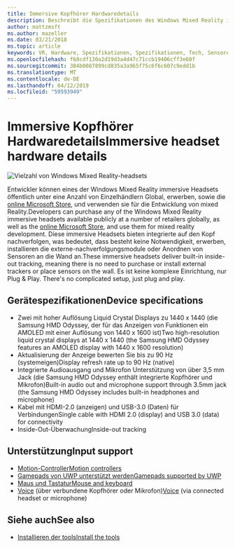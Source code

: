 ```yaml
---
title: Immersive Kopfhörer Hardwaredetails
description: Beschreibt die Spezifikationen des Windows Mixed Reality immersive Headsets, VR mit Inside-Out-Überwachung (keine externen Setup erforderlich) bereitstellen.
author: mattzmsft
ms.author: mazeller
ms.date: 03/21/2018
ms.topic: article
keywords: VR, Hardware, Spezifikationen, Spezifikationen, Tech, Sensoren, Speicherverfahrens, anzeigen
ms.openlocfilehash: f68cdf130a2d19d3a4d47c71ccb19406cff3e60f
ms.sourcegitcommit: 384b0087899cd835a3a965f75c6f6c607c9edd1b
ms.translationtype: MT
ms.contentlocale: de-DE
ms.lasthandoff: 04/12/2019
ms.locfileid: "59593949"
---
```

# <a name="immersive-headset-hardware-details"></a><span data-ttu-id="0391d-104">Immersive Kopfhörer Hardwaredetails</span><span class="sxs-lookup"><span data-stu-id="0391d-104">Immersive headset hardware details</span></span>

![Vielzahl von Windows Mixed Reality-headsets](images/MR-headsets.png)

<span data-ttu-id="0391d-106">Entwickler können eines der Windows Mixed Reality immersive Headsets öffentlich unter eine Anzahl von Einzelhändlern Global, erwerben, sowie die [online Microsoft Store](https://www.microsoft.com/store/collections/VRandMixedrealityheadsets), und verwenden sie für die Entwicklung von mixed Reality.</span><span class="sxs-lookup"><span data-stu-id="0391d-106">Developers can purchase any of the Windows Mixed Reality immersive headsets available publicly at a number of retailers globally, as well as the [online Microsoft Store](https://www.microsoft.com/store/collections/VRandMixedrealityheadsets), and use them for mixed reality development.</span></span> <span data-ttu-id="0391d-107">Diese immersive Headsets bieten integrierte auf den Kopf nachverfolgen, was bedeutet, dass besteht keine Notwendigkeit, erwerben, installieren die externe-nachverfolgungsmodule oder Anordnen von Sensoren an die Wand an.</span><span class="sxs-lookup"><span data-stu-id="0391d-107">These immersive headsets deliver built-in inside-out tracking, meaning there is no need to purchase or install external trackers or place sensors on the wall.</span></span><span data-ttu-id="0391d-108"> Es ist keine komplexe Einrichtung, nur Plug & Play.</span><span class="sxs-lookup"><span data-stu-id="0391d-108"> There's no complicated setup, just plug and play.</span></span>

## <a name="device-specifications"></a><span data-ttu-id="0391d-109">Gerätespezifikationen</span><span class="sxs-lookup"><span data-stu-id="0391d-109">Device specifications</span></span>
* <span data-ttu-id="0391d-110">Zwei mit hoher Auflösung Liquid Crystal Displays zu 1440 x 1440 (die Samsung HMD Odyssey, der für das Anzeigen von Funktionen ein AMOLED mit einer Auflösung von 1440 x 1600 ist)</span><span class="sxs-lookup"><span data-stu-id="0391d-110">Two high-resolution liquid crystal displays at 1440 x 1440 (the Samsung HMD Odyssey features an AMOLED display with 1440 x 1600 resolution)</span></span>
* <span data-ttu-id="0391d-111">Aktualisierung der Anzeige bewerten Sie bis zu 90 Hz (systemeigen)</span><span class="sxs-lookup"><span data-stu-id="0391d-111">Display refresh rate up to 90 Hz (native)</span></span>
* <span data-ttu-id="0391d-112">Integrierte Audioausgang und Mikrofon Unterstützung von über 3,5 mm Jack (die Samsung HMD Odyssey enthält integrierte Kopfhörer und Mikrofon)</span><span class="sxs-lookup"><span data-stu-id="0391d-112">Built-in audio out and microphone support through 3.5mm jack (the Samsung HMD Odyssey includes built-in headphones and microphone)</span></span>
* <span data-ttu-id="0391d-113">Kabel mit HDMI-2.0 (anzeigen) und USB-3.0 (Daten) für Verbindungen</span><span class="sxs-lookup"><span data-stu-id="0391d-113">Single cable with HDMI 2.0 (display) and USB 3.0 (data) for connectivity</span></span>
* <span data-ttu-id="0391d-114">Inside-Out-Überwachung</span><span class="sxs-lookup"><span data-stu-id="0391d-114">Inside-out tracking</span></span>

## <a name="input-support"></a><span data-ttu-id="0391d-115">Unterstützung</span><span class="sxs-lookup"><span data-stu-id="0391d-115">Input support</span></span>
* [<span data-ttu-id="0391d-116">Motion-Controller</span><span class="sxs-lookup"><span data-stu-id="0391d-116">Motion controllers</span></span>](motion-controllers.md)
* [<span data-ttu-id="0391d-117">Gamepads von UWP unterstützt werden</span><span class="sxs-lookup"><span data-stu-id="0391d-117">Gamepads supported by UWP</span></span>](hardware-accessories.md)
* [<span data-ttu-id="0391d-118">Maus und Tastatur</span><span class="sxs-lookup"><span data-stu-id="0391d-118">Mouse and keyboard</span></span>](hardware-accessories.md)
* <span data-ttu-id="0391d-119">[Voice](voice-input.md) (über verbundene Kopfhörer oder Mikrofon)</span><span class="sxs-lookup"><span data-stu-id="0391d-119">[Voice](voice-input.md) (via connected headset or microphone)</span></span>

## <a name="see-also"></a><span data-ttu-id="0391d-120">Siehe auch</span><span class="sxs-lookup"><span data-stu-id="0391d-120">See also</span></span>
* [<span data-ttu-id="0391d-121">Installieren der tools</span><span class="sxs-lookup"><span data-stu-id="0391d-121">Install the tools</span></span>](install-the-tools.md)
